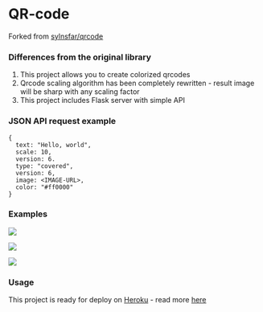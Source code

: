 # QR-code

Forked from [sylnsfar/qrcode](https://github.com/sylnsfar/qrcode)

### Differences from the original library

1. This project allows you to create colorized qrcodes
2. Qrcode scaling algorithm has been completely rewritten - result image will be sharp with any scaling factor
3. This project includes Flask server with simple API

### JSON API request example

```
{
  text: "Hello, world",
  scale: 10,
  version: 6.
  type: "covered",
  version: 6,
  image: <IMAGE-URL>,
  color: "#ff0000"
}
```

### Examples

![](https://habrastorage.org/webt/sl/zx/kq/slzxkqbopffvgzw1mryarbhz7rk.png)

![](https://habrastorage.org/webt/pd/oy/fj/pdoyfjdpsctc5q9rifnyz63sngi.png)

![](https://habrastorage.org/webt/fq/a4/0a/fqa40a2zgpk9p25xveuu5vwhbvk.png)

### Usage

This project is ready for deploy on [Heroku](https://www.heroku.com/) - read more [here](https://devcenter.heroku.com/articles/github-integration)
